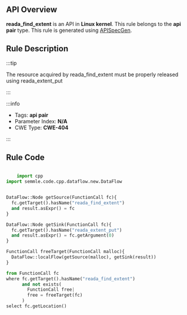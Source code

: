 ---
---


## API Overview
**reada_find_extent** is an API in **Linux kernel**. This rule belongs to the **api pair** type. This rule is generated using [APISpecGen](../../tools/APISpecGen).
## Rule Description

:::tip

The resource acquired by reada_find_extent must be properly released using reada_extent_put

:::

:::info

- Tags: **api pair**
- Parameter Index: **N/A**
- CWE Type: **CWE-404**

:::

## Rule Code
```python

    import cpp
import semmle.code.cpp.dataflow.new.DataFlow


DataFlow::Node getSource(FunctionCall fc){
  fc.getTarget().hasName("reada_find_extent")
  and result.asExpr() = fc
}

DataFlow::Node getSink(FunctionCall fc){
  fc.getTarget().hasName("reada_extent_put")
  and result.asExpr() = fc.getArgument(0)
}

FunctionCall freeTarget(FunctionCall malloc){
  DataFlow::localFlow(getSource(malloc), getSink(result))
}

from FunctionCall fc
where fc.getTarget().hasName("reada_find_extent")
      and not exists(
        FunctionCall free| 
        free = freeTarget(fc)
      )
select fc.getLocation()

    
```
